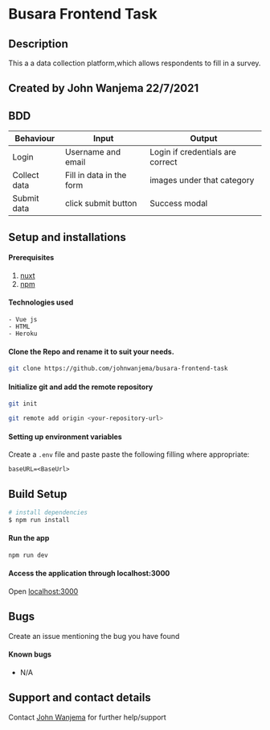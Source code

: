 # Busara Frontend Task

## Description

This a a data collection platform,which allows respondents to fill in a survey.

## Created by John Wanjema 22/7/2021

## BDD

| Behaviour         | Input                     | Output                           |
| ----------------- | ------------------------- | -------------------------------  |
| Login             | Username and email        | Login if credentials are correct |
| Collect data      | Fill in data in the form  | images under that category       |
| Submit data       | click submit button       | Success modal                    |


## Setup and installations

#### Prerequisites

1. [nuxt](https://nuxtjs.org)
2. [npm](https://www.npmjs.com/)


#### Technologies used

    - Vue js
    - HTML
    - Heroku

#### Clone the Repo and rename it to suit your needs.

```bash
git clone https://github.com/johnwanjema/busara-frontend-task
```

#### Initialize git and add the remote repository

```bash
git init
```

```bash
git remote add origin <your-repository-url>
```

#### Setting up environment variables

Create a `.env` file and paste paste the following filling where appropriate:

```
baseURL=<BaseUrl>
```


## Build Setup

``` bash
# install dependencies
$ npm run install
```


#### Run the app

```bash
npm run dev
```

#### Access the application through localhost:3000

Open [localhost:3000](http://localhost:3000/)

## Bugs

Create an issue mentioning the bug you have found

#### Known bugs

- N/A

## Support and contact details

Contact [John Wanjema](jonwanjema@gmail.com) for further help/support


<!-- Copyright (c)2019 **John Wanjema** -->


